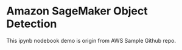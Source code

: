 # Amazon SageMaker Object Detection

This ipynb nodebook demo is origin from AWS Sample Github repo.
